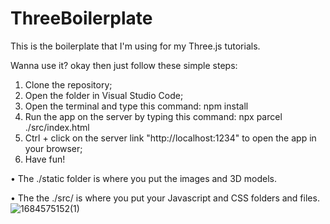 # ThreeBoilerplate

This is the boilerplate that I'm using for my Three.js tutorials.

Wanna use it? okay then just follow these simple steps:

1. Clone the repository;
2. Open the folder in Visual Studio Code;
3. Open the terminal and type this command: npm install
4. Run the app on the server by typing this command: npx parcel ./src/index.html
5. Ctrl + click on the server link "http://localhost:1234" to open the app in your browser;
6. Have fun!

• The ./static folder is where you put the images and 3D models.

• The the ./src/ is where you put your Javascript and CSS folders and files.
![1684575152(1)](https://github.com/litian129/ThreeBoilerplate-main/assets/32488489/e9980ffd-4aff-42ce-a17d-ad1bc811c031)
